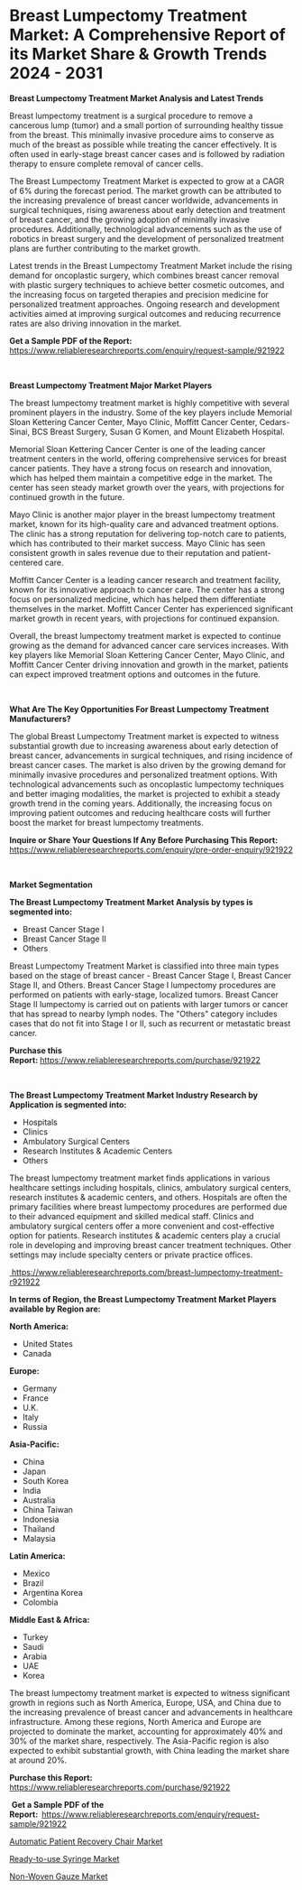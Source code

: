 <p><h1>Breast Lumpectomy Treatment Market: A Comprehensive Report of its Market Share & Growth Trends 2024 - 2031</h1></p><p><strong>Breast Lumpectomy Treatment Market Analysis and Latest Trends</strong></p>
<p><p>Breast lumpectomy treatment is a surgical procedure to remove a cancerous lump (tumor) and a small portion of surrounding healthy tissue from the breast. This minimally invasive procedure aims to conserve as much of the breast as possible while treating the cancer effectively. It is often used in early-stage breast cancer cases and is followed by radiation therapy to ensure complete removal of cancer cells.</p><p>The Breast Lumpectomy Treatment Market is expected to grow at a CAGR of 6% during the forecast period. The market growth can be attributed to the increasing prevalence of breast cancer worldwide, advancements in surgical techniques, rising awareness about early detection and treatment of breast cancer, and the growing adoption of minimally invasive procedures. Additionally, technological advancements such as the use of robotics in breast surgery and the development of personalized treatment plans are further contributing to the market growth.</p><p>Latest trends in the Breast Lumpectomy Treatment Market include the rising demand for oncoplastic surgery, which combines breast cancer removal with plastic surgery techniques to achieve better cosmetic outcomes, and the increasing focus on targeted therapies and precision medicine for personalized treatment approaches. Ongoing research and development activities aimed at improving surgical outcomes and reducing recurrence rates are also driving innovation in the market.</p></p>
<p><strong>Get a Sample PDF of the Report:&nbsp;</strong> <a href="https://www.reliableresearchreports.com/enquiry/request-sample/921922">https://www.reliableresearchreports.com/enquiry/request-sample/921922</a></p>
<p>&nbsp;</p>
<p><strong>Breast Lumpectomy Treatment Major Market Players</strong></p>
<p><p>The breast lumpectomy treatment market is highly competitive with several prominent players in the industry. Some of the key players include Memorial Sloan Kettering Cancer Center, Mayo Clinic, Moffitt Cancer Center, Cedars-Sinai, BCS Breast Surgery, Susan G Komen, and Mount Elizabeth Hospital.</p><p>Memorial Sloan Kettering Cancer Center is one of the leading cancer treatment centers in the world, offering comprehensive services for breast cancer patients. They have a strong focus on research and innovation, which has helped them maintain a competitive edge in the market. The center has seen steady market growth over the years, with projections for continued growth in the future.</p><p>Mayo Clinic is another major player in the breast lumpectomy treatment market, known for its high-quality care and advanced treatment options. The clinic has a strong reputation for delivering top-notch care to patients, which has contributed to their market success. Mayo Clinic has seen consistent growth in sales revenue due to their reputation and patient-centered care.</p><p>Moffitt Cancer Center is a leading cancer research and treatment facility, known for its innovative approach to cancer care. The center has a strong focus on personalized medicine, which has helped them differentiate themselves in the market. Moffitt Cancer Center has experienced significant market growth in recent years, with projections for continued expansion.</p><p>Overall, the breast lumpectomy treatment market is expected to continue growing as the demand for advanced cancer care services increases. With key players like Memorial Sloan Kettering Cancer Center, Mayo Clinic, and Moffitt Cancer Center driving innovation and growth in the market, patients can expect improved treatment options and outcomes in the future.</p></p>
<p>&nbsp;</p>
<p><strong>What Are The Key Opportunities For Breast Lumpectomy Treatment Manufacturers?</strong></p>
<p><p>The global Breast Lumpectomy Treatment market is expected to witness substantial growth due to increasing awareness about early detection of breast cancer, advancements in surgical techniques, and rising incidence of breast cancer cases. The market is also driven by the growing demand for minimally invasive procedures and personalized treatment options. With technological advancements such as oncoplastic lumpectomy techniques and better imaging modalities, the market is projected to exhibit a steady growth trend in the coming years. Additionally, the increasing focus on improving patient outcomes and reducing healthcare costs will further boost the market for breast lumpectomy treatments.</p></p>
<p><strong>Inquire or Share Your Questions If Any Before Purchasing This Report:</strong> <a href="https://www.reliableresearchreports.com/enquiry/pre-order-enquiry/921922">https://www.reliableresearchreports.com/enquiry/pre-order-enquiry/921922</a></p>
<p>&nbsp;</p>
<p><strong>Market Segmentation</strong></p>
<p><strong>The Breast Lumpectomy Treatment Market Analysis by types is segmented into:</strong></p>
<p><ul><li>Breast Cancer Stage I</li><li>Breast Cancer Stage II</li><li>Others</li></ul></p>
<p><p>Breast Lumpectomy Treatment Market is classified into three main types based on the stage of breast cancer - Breast Cancer Stage I, Breast Cancer Stage II, and Others. Breast Cancer Stage I lumpectomy procedures are performed on patients with early-stage, localized tumors. Breast Cancer Stage II lumpectomy is carried out on patients with larger tumors or cancer that has spread to nearby lymph nodes. The "Others" category includes cases that do not fit into Stage I or II, such as recurrent or metastatic breast cancer.</p></p>
<p><strong>Purchase this Report:&nbsp;</strong><a href="https://www.reliableresearchreports.com/purchase/921922">https://www.reliableresearchreports.com/purchase/921922</a></p>
<p>&nbsp;</p>
<p><strong>The Breast Lumpectomy Treatment Market Industry Research by Application is segmented into:</strong></p>
<p><ul><li>Hospitals</li><li>Clinics</li><li>Ambulatory Surgical Centers</li><li>Research Institutes & Academic Centers</li><li>Others</li></ul></p>
<p><p>The breast lumpectomy treatment market finds applications in various healthcare settings including hospitals, clinics, ambulatory surgical centers, research institutes & academic centers, and others. Hospitals are often the primary facilities where breast lumpectomy procedures are performed due to their advanced equipment and skilled medical staff. Clinics and ambulatory surgical centers offer a more convenient and cost-effective option for patients. Research institutes & academic centers play a crucial role in developing and improving breast cancer treatment techniques. Other settings may include specialty centers or private practice offices.</p></p>
<p><a href="https://www.reliableresearchreports.com/breast-lumpectomy-treatment-r921922">&nbsp;https://www.reliableresearchreports.com/breast-lumpectomy-treatment-r921922</a></p>
<p><strong>In terms of Region, the Breast Lumpectomy Treatment Market Players available by Region are:</strong></p>
<p>
    <p> <strong> North America: </strong>
        <ul>
            <li>United States</li>
            <li>Canada</li>
        </ul>
        </p> 
    <p> <strong> Europe: </strong>
        <ul>
            <li>Germany</li>
            <li>France</li>
            <li>U.K.</li>
            <li>Italy</li>
            <li>Russia</li>
        </ul>
        </p> 
    <p> <strong> Asia-Pacific: </strong>
        <ul>
            <li>China</li>
            <li>Japan</li>
            <li>South Korea</li>
            <li>India</li>
            <li>Australia</li>
            <li>China Taiwan</li>
            <li>Indonesia</li>
            <li>Thailand</li>
            <li>Malaysia</li>
        </ul>
        </p> 
    <p> <strong> Latin America: </strong>
        <ul>
            <li>Mexico</li>
            <li>Brazil</li>
            <li>Argentina Korea</li>
            <li>Colombia</li>
        </ul>
        </p> 
    <p> <strong> Middle East & Africa: </strong>
        <ul>
            <li>Turkey</li>
            <li>Saudi</li>
            <li>Arabia</li>
            <li>UAE</li>
            <li>Korea</li>
        </ul>
    </p>
    </p>
<p><p>The breast lumpectomy treatment market is expected to witness significant growth in regions such as North America, Europe, USA, and China due to the increasing prevalence of breast cancer and advancements in healthcare infrastructure. Among these regions, North America and Europe are projected to dominate the market, accounting for approximately 40% and 30% of the market share, respectively. The Asia-Pacific region is also expected to exhibit substantial growth, with China leading the market share at around 20%.</p></p>
<p><strong>Purchase this Report: </strong><a href="https://www.reliableresearchreports.com/purchase/921922">https://www.reliableresearchreports.com/purchase/921922</a></p>
<p>&nbsp;<strong>Get a Sample PDF of the Report:&nbsp;&nbsp;</strong><a href="https://www.reliableresearchreports.com/enquiry/request-sample/921922">https://www.reliableresearchreports.com/enquiry/request-sample/921922</a></p>
<p><strong></strong></p>
<p><p><a href="https://github.com/almainyongb/Market-Research-Report-List-1/blob/main/automatic-patient-recovery-chair-market.md">Automatic Patient Recovery Chair Market</a></p><p><a href="https://github.com/kmtkihkn89/Market-Research-Report-List-1/blob/main/ready-to-use-syringe-market.md">Ready-to-use Syringe Market</a></p><p><a href="https://github.com/kimjmgeh81/Market-Research-Report-List-1/blob/main/non-woven-gauze-market.md">Non-Woven Gauze Market</a></p></p>
